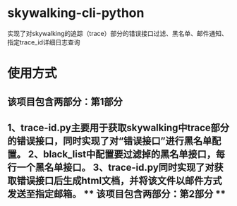 # skywalking-cli-python
实现了对skywalking的追踪（trace）部分的错误接口过滤、黑名单、邮件通知、指定trace_id详细日志查询<br />
<h1>使用方式</h1>
<div>
<h2>该项目包含两部分：第1部分  <h2>
  1、trace-id.py主要用于获取skywalking中trace部分的错误接口，同时实现了对“错误接口”进行黑名单配置。  
  2、black_list中配置要过滤掉的黑名单接口，每行一个黑名单接口。  
  3、trace-id.py同时实现了对获取错误接口后生成html文档，并将该文件以邮件方式发送至指定邮箱。  
** 该项目包含两部分：第2部分 **
  
</div>
